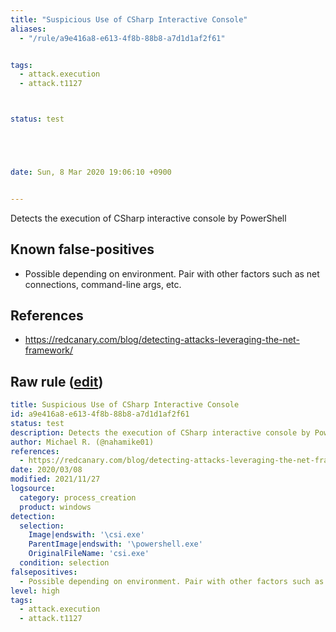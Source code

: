 ```yaml
---
title: "Suspicious Use of CSharp Interactive Console"
aliases:
  - "/rule/a9e416a8-e613-4f8b-88b8-a7d1d1af2f61"


tags:
  - attack.execution
  - attack.t1127



status: test





date: Sun, 8 Mar 2020 19:06:10 +0900


---
```


Detects the execution of CSharp interactive console by PowerShell

<!--more-->


## Known false-positives

* Possible depending on environment. Pair with other factors such as net connections, command-line args, etc.



## References

* https://redcanary.com/blog/detecting-attacks-leveraging-the-net-framework/


## Raw rule ([edit](https://github.com/SigmaHQ/sigma/edit/master/rules/windows/process_creation/proc_creation_win_susp_use_of_csharp_console.yml))
```yaml
title: Suspicious Use of CSharp Interactive Console
id: a9e416a8-e613-4f8b-88b8-a7d1d1af2f61
status: test
description: Detects the execution of CSharp interactive console by PowerShell
author: Michael R. (@nahamike01)
references:
  - https://redcanary.com/blog/detecting-attacks-leveraging-the-net-framework/
date: 2020/03/08
modified: 2021/11/27
logsource:
  category: process_creation
  product: windows
detection:
  selection:
    Image|endswith: '\csi.exe'
    ParentImage|endswith: '\powershell.exe'
    OriginalFileName: 'csi.exe'
  condition: selection
falsepositives:
  - Possible depending on environment. Pair with other factors such as net connections, command-line args, etc.
level: high
tags:
  - attack.execution
  - attack.t1127

```
